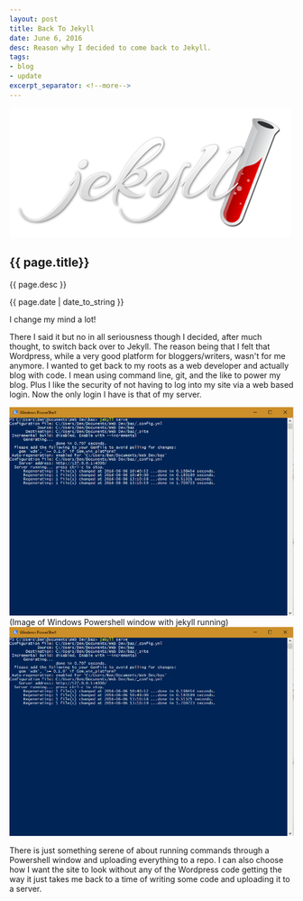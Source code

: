 ```yaml
---
layout: post
title: Back To Jekyll
date: June 6, 2016
desc: Reason why I decided to come back to Jekyll.
tags:
- blog
- update
excerpt_separator: <!--more-->
---
```

<img class="featured-image" src="/images/logo-2x.png">
<h2 class="post-h2">{{ page.title}}</h2>
<p class="post-sub-desc"><span>{{ page.desc }}</span></p>
<p class="post-date"><span>{{ page.date | date_to_string }}</span></p>
<!--more-->
<p class="single-post">
  I change my mind a lot!
</p>
<p class="single-post">
  There I said it but no in all seriousness though I decided, after much thought,
  to switch back over to Jekyll. The reason being that I felt that Wordpress,
  while a very good platform for bloggers/writers, wasn't for me anymore. I wanted
  to get back to my roots as a web developer and actually blog with code. I mean
  using command line, git, and the like to power my blog. Plus I like the security
  of not having to log into my site via a web based login. Now the only login I
  have is that of my server.
</p>

<a href="#img1">
  <img class="post-image" alt="Image of Windows Powershell window with jekyll running" src="/images/back-to-jekyll-image-1.png">
</a>
<span class="img-desc">(Image of Windows Powershell window with jekyll running)</span>

<a href="#"  class="lightbox" id="img1">
  <img alt="Image of Windows Powershell window with jekyll running" src="/images/back-to-jekyll-image-1.png">
</a>

<p class="single-post">
There is just something serene of about running commands through a Powershell
window and uploading everything to a repo. I can also choose how I want the site
to look without any of the Wordpress code getting the way it just takes me back
to a time of writing some code and uploading it to a server.
</p>
